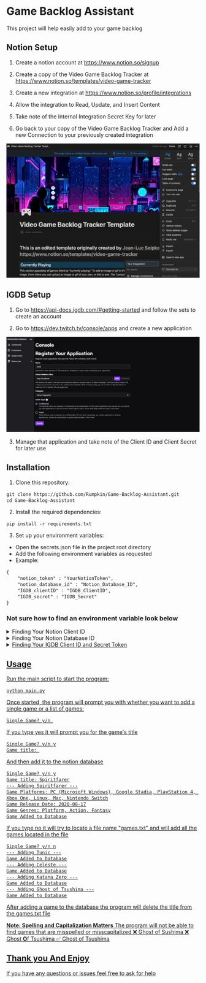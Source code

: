 # Game Backlog Assistant

This project will help easily add to your game backlog

## Notion Setup

1. Create a notion account at https://www.notion.so/signup

2. Create a copy of the Video Game Backlog Tracker at https://www.notion.so/templates/video-game-tracker

3. Create a new integration at https://www.notion.so/profile/integrations

4. Allow the integration to Read, Update, and Insert Content

5. Take note of the Internal Integration Secret Key for later

6. Go back to your copy of the Video Game Backlog Tracker and Add a new Connection to your previously created integration

![Alt text](/images/Connection.png)

## IGDB Setup

1. Go to https://api-docs.igdb.com/#getting-started and follow the sets to create an account

2. Go to https://dev.twitch.tv/console/apps and create a new application

![Alt text](/images/IGDB.png)

3. Manage that application and take note of the Client ID and Client Secret for later use

## Installation
1. Clone this repository:

```
git clone https://github.com/Rumpkin/Game-Backlog-Assistant.git
cd Game-Backlog-Assistant
```

2. Install the required dependencies:
```
pip install -r requirements.txt
```
3. Set up your environment variables:

- Open the secrets.json file in the project root directory
- Add the following environment variables as requested
- Example:
```
{
    "notion_token" : "YourNotionToken",    
    "notion_database_id" : "Notion_Database_ID",
    "IGDB_clientID" : "IGDB_ClientID",
    "IGDB_secret" : "IGDB_Secret"
}
```

### Not sure how to find an environment variable look below 

<details>
<summary>Finding Your Notion Client ID</summary>

You can find your Client ID under the settings for the integretion you created while setting up notion

> Integrations link: https://www.notion.so/profile/integrations

![Alt text](/images/Integration_Secret_Key_Referenece1.png)

</details>

<details>
<summary>Finding Your Notion Database ID</summary>

You can find you notion database id by first getting the database link. You can copy the database link by clicking on the ... and then "Copy link to Table"

![Alt text](/images/Notion_Link.png)

After getting the link copy the numbers and letters after www.notion.so/ and before ?v=

Example: www.notion.so/ <u>**453a0a7fd9e347b6b1ebe69f9332f7e7**<u> ?v=67d6d5201d3541b98b87226188300fef&pvs=4

</details>

<details>
<summary>Finding Your IGDB Client ID and Secret Token</summary>

You can find you IGDB Client ID and Secret if you manage your Twitch Application you created when setting up IGDB

> Twitch Applications Link: https://dev.twitch.tv/console/apps 

![Alt text](/images/IGDB_Manage.png)

</details>

## Usage

Run the main script to start the program:

```
python main.py
```

Once started, the program will prompt you with whether you want to add a single game or a list of games:

```
Single Game? y/n 
```

If you type yes it will prompt you for the game's title 

```
Single Game? y/n y
Game title: 
```

And then add it to the notion database

```
Single Game? y/n y
Game title: Spiritfarer
--- Adding Spiritfarer ---
Game Platforms: PC (Microsoft Windows), Google Stadia, PlayStation 4, Xbox One, Linux, Mac, Nintendo Switch
Game Release Date: 2020-08-17
Game Genres: Platform, Action, Fantasy
Game Added to Database
```

If you type no it will try to locate a file name "games.txt" and will add all the games located in the file

```
Single Game? y/n n
--- Adding Tunic ---
Game Added to Database
--- Adding Celeste ---
Game Added to Database
--- Adding Katana Zero ---
Game Added to Database
--- Adding Ghost of Tsushima ---
Game Added to Database
```

After adding a game to the database the program will delete the title from the games.txt file

**Note: Spelling and Capitalization Matters**
The program will not be able to find games that are misspelled or misscapitalized
:x: Ghost of Sushima
:x: Ghost **O**f Tsushima
:white_check_mark: Ghost of Tsushima

## Thank you And Enjoy
If you have any questions or issues feel free to ask for help
